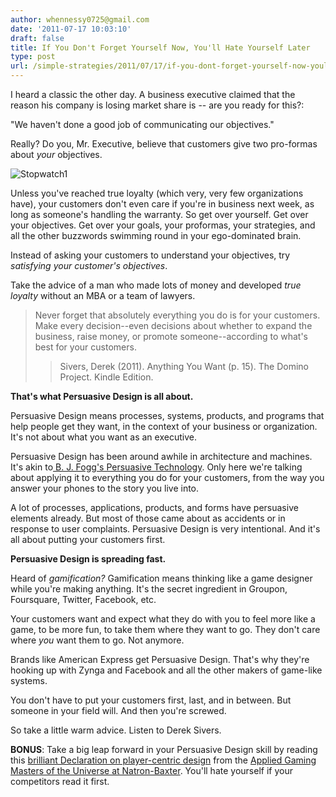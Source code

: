 ```yaml
---
author: whennessy0725@gmail.com
date: '2011-07-17 10:03:10'
draft: false
title: If You Don't Forget Yourself Now, You'll Hate Yourself Later
type: post
url: /simple-strategies/2011/07/17/if-you-dont-forget-yourself-now-youll-hate-yourself-later
---
```





I heard a classic the other day.  A business executive claimed that the reason his company is losing market share is -- are you ready for this?:




"We haven't done a good job of communicating our objectives."




Really?  Do you, Mr. Executive, believe that customers give two pro-formas about _your_ objectives. 







![Stopwatch1](http://static1.squarespace.com/static/56c87f52356fb0ec8c23c9b7/t/56d090ffd9fd567b5dd39b16/1456509183367/stopwatch1-scaled500.jpg)








Unless you've reached true loyalty (which very, very few organizations have), your customers don't even care if you're in business next week, as long as someone's handling the warranty.  So get over yourself.  Get over your objectives.  Get over your goals, your proformas, your strategies, and all the other buzzwords swimming round in your ego-dominated brain.




Instead of asking your customers to understand your objectives, try _satisfying your customer's objectives_.




Take the advice of a man who made lots of money and developed _true loyalty_ without an MBA or a team of lawyers.




<blockquote>Never forget that absolutely everything you do is for your customers. Make every decision--even decisions about whether to expand the business, raise money, or promote someone--according to what's best for your customers.  

> 
> Sivers, Derek (2011). Anything You Want (p. 15). The Domino Project. Kindle Edition.
> 
> 
</blockquote>




**That's what Persuasive Design is all about.**




Persuasive Design means processes, systems, products, and programs that help people get they want, in the context of your business or organization. It's not about what you want as an executive.




Persuasive Design has been around awhile in architecture and machines.  It's akin to[ B. J. Fogg's Persuasive Technology](http://www.bjfogg.com/). Only here we're talking about applying it to everything you do for your customers, from the way you answer your phones to the story you live into.




A lot of processes, applications, products, and forms have persuasive elements already.  But most of those came about as accidents or in response to user complaints. Persuasive Design is very intentional.  And it's all about putting your customers first.




**Persuasive Design is spreading fast.**




Heard of _gamification?_ Gamification means thinking like a game designer while you're making anything.  It's the secret ingredient in Groupon, Foursquare, Twitter, Facebook, etc. 




Your customers want and expect what they do with you to feel more like a game, to be more fun, to take them where they want to go.  They don't care where _you_ want them to go. Not anymore.




Brands like American Express get Persuasive Design. That's why they're hooking up with Zynga and Facebook and all the other makers of game-like systems.




You don't have to put your customers first, last, and in between.  But someone in your field will.  And then you're screwed. 




So take a little warm advice. Listen to Derek Sivers. 




**BONUS**:  Take a big leap forward in your Persuasive Design skill by reading this [brilliant Declaration on player-centric design](http://natronbaxter.com/declaration_of_player_stewardship) from the [Applied Gaming Masters of the Universe at Natron-Baxter](http://natronbaxter.com).  You'll hate yourself if your competitors read it first.



